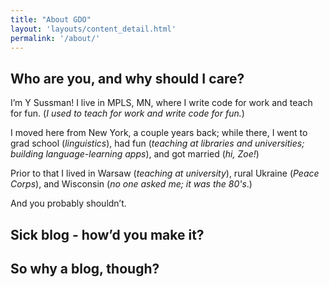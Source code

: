 ```yaml
---
title: "About GDO"
layout: 'layouts/content_detail.html'
permalink: '/about/'
---
```


## Who are you, and why should I care?
I’m Y Sussman! I live in MPLS, MN, where I write code for work and teach for fun. (_I used to teach for work and write code for fun._)

I moved here from New York, a couple years back; while there, I went to grad school (_linguistics_), had fun (_teaching at libraries and universities; building language-learning apps_), and got married (_hi, Zoe!_) 

Prior to that I lived in Warsaw (_teaching at university_), rural Ukraine (_Peace Corps_), and Wisconsin (_no one asked me; it was the 80's_.)

And you probably shouldn’t.

## Sick blog - how’d you make it?

<!-- I didn’t! This is almost byte-for-byte the [Lumen](https://github.com/alxshelepenok/gatsby-starter-lumen) starter for [Gatsby.](https://www.gatsbyjs.org/features/) No, [seriously.](https://lumen.netlify.com/) 

The code is pretty much entirely the work of others: my adaptation has largely been to rip out the pieces that made it difficult for me to rapidly reason about. You know, little things like “the entire CMS admin view” and “static typechecking.” 

(_That’s right, to be clear: my personal addition to this codebase has been purely to make it **worse**. But... faster to work with!_) -->

## So why a blog, though?

<!-- Eh, I should work harder to keep my brain sharp. One way to do that, I hear, is to translate your thinking into writing, and then reexamine both.

And a good way to do _that,_ I also hear, is to maintain a public collection of those writings: one that embarrasses you into perpetual drafting and revision.

Ta da! -->
